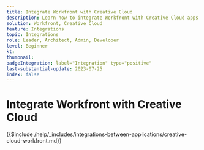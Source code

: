 ```yaml
---
title: Integrate Workfront with Creative Cloud
description: Learn how to integrate Workfront with Creative Cloud apps.
solution: Workfront, Creative Cloud
feature: Integrations
topic: Integrations
role: Leader, Architect, Admin, Developer
level: Beginner
kt:
thumbnail:
badgeIntegration: label="Integration" type="positive"
last-substantial-update: 2023-07-25
index: false
---
```


# Integrate Workfront with Creative Cloud

{{$include /help/_includes/integrations-between-applications/creative-cloud-workfront.md}}

